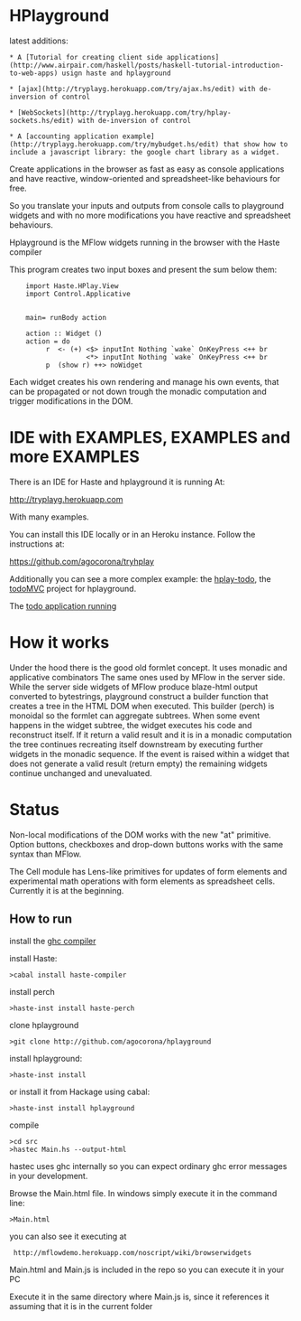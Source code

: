 HPlayground
==========
latest additions:

    * A [Tutorial for creating client side applications](http://www.airpair.com/haskell/posts/haskell-tutorial-introduction-to-web-apps) usign haste and hplayground
    
    * [ajax](http://tryplayg.herokuapp.com/try/ajax.hs/edit) with de-inversion of control
    
    * [WebSockets](http://tryplayg.herokuapp.com/try/hplay-sockets.hs/edit) with de-inversion of control
    
    * A [accounting application example](http://tryplayg.herokuapp.com/try/mybudget.hs/edit) that show how to include a javascript library: the google chart library as a widget.

Create applications in the browser as fast as easy as console applications and have reactive, window-oriented
and spreadsheet-like behaviours for free.

So you translate your inputs and outputs from console calls to playground widgets and with no more modifications
you have reactive and spreadsheet behaviours.

Hplayground is the MFlow widgets running in the browser with the Haste compiler

This program creates two input boxes and present the sum below them:


        import Haste.HPlay.View
        import Control.Applicative


        main= runBody action

        action :: Widget ()
        action = do
             r  <- (+) <$> inputInt Nothing `wake` OnKeyPress <++ br
                       <*> inputInt Nothing `wake` OnKeyPress <++ br
             p  (show r) ++> noWidget

Each widget creates his own rendering and manage his own events, that can be propagated
or not down trough the monadic computation and trigger modifications in the DOM.

IDE with EXAMPLES, EXAMPLES and more EXAMPLES
============================================

There is an IDE for Haste and hplayground it is running At:

http://tryplayg.herokuapp.com

With many examples.

You can install this IDE locally or in an Heroku instance. Follow the instructions at:

https://github.com/agocorona/tryhplay


Additionally you can see a more complex example: the [hplay-todo](https://github.com/agocorona/hplay-todo),
 the [todoMVC](http://todomvc.com) project for hplayground.

The [todo application running](http://mflowdemo.herokuapp.com/todo.html)


How it works
============
Under the hood there is the good old formlet concept. It uses monadic and applicative combinators
The same ones used by MFlow in the server side. While the server side widgets of MFlow
produce blaze-html output converted to bytestrings, playground construct a builder function that
creates a tree in the HTML DOM when executed. This builder (perch) is monoidal so the formlet
can aggregate subtrees. When some event happens in the widget subtree, the widget executes
his code and reconstruct itself. If it return a valid result and it is in a monadic computation
the tree continues recreating itself downstream by executing further widgets in the monadic sequence.
If the event is raised within a widget that does not generate a valid result (return empty)
the remaining widgets continue unchanged and unevaluated.

Status
======

Non-local modifications of the DOM works with the new "at" primitive.
Option buttons, checkboxes and drop-down buttons works with the same syntax than MFlow.

The Cell module has Lens-like primitives for updates of form elements and experimental math
operations with form elements as spreadsheet cells. Currently it is at the beginning.

How to run
----------

install the [ghc compiler](http://www.haskell.org/platform/)

install Haste:

    >cabal install haste-compiler

install perch

    >haste-inst install haste-perch

clone hplayground

    >git clone http://github.com/agocorona/hplayground



install hplayground:

    >haste-inst install

  or install it from Hackage using cabal:

    >haste-inst install hplayground

compile

    >cd src
    >hastec Main.hs --output-html

hastec uses ghc internally so you can expect ordinary ghc error messages in your development.

Browse the Main.html file. In windows simply execute it in the command line:

    >Main.html

you can also see it executing at

     http://mflowdemo.herokuapp.com/noscript/wiki/browserwidgets

Main.html and Main.js is included in the repo so you can execute it in your PC

Execute it in the same directory where Main.js is, since it references it assuming that it is in the current folder

